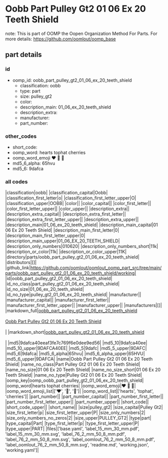 # Oobb Part Pulley Gt2 01 06 Ex 20 Teeth Shield  

note: This is part of OOMP the Oopen Organization Method For Parts. For more details: https://github.com/oomlout/oomp_base

##  part details





### id
* oomp_id: oobb_part_pulley_gt2_01_06_ex_20_teeth_shield
  * classification: oobb
  * type: part
  * size: pulley_gt2
  * color: 
  * description_main: 01_06_ex_20_teeth_shield
  * description_extra: 
  * manufacturer: 
  * part_number: 

### other_codes
* short_code: 
* oomp_word: hearts tophat cherries
* oomp_word_emoji :hearts: :tophat: :cherries:
* md5_6_alpha: 65hvu
* md5_6: 9dafca

### all codes 
|classification|oobb|
|classification_capital|Oobb|
|classification_first_letter|o|
|classification_first_letter_upper|O|
|classification_upper|OOBB|
|color||
|color_capital||
|color_first_letter||
|color_first_letter_upper||
|color_upper||
|description_extra||
|description_extra_capital||
|description_extra_first_letter||
|description_extra_first_letter_upper||
|description_extra_upper||
|description_main|01_06_ex_20_teeth_shield|
|description_main_capital|01 06 Ex 20 Teeth Shield|
|description_main_first_letter|0|
|description_main_first_letter_upper|0|
|description_main_upper|01_06_EX_20_TEETH_SHIELD|
|description_only_numbers|010620|
|description_only_numbers_short|11k|
|description_or_color|11k|
|description_or_color_upper|11K|
|directory|parts/oobb_part_pulley_gt2_01_06_ex_20_teeth_shield|
|distributors|[]|
|github_link|https://github.com/oomlout/oomlout_oomp_part_src/tree/main/parts/oobb_part_pulley_gt2_01_06_ex_20_teeth_shield/working|
|id|oobb_part_pulley_gt2_01_06_ex_20_teeth_shield|
|id_no_class|part_pulley_gt2_01_06_ex_20_teeth_shield|
|id_no_size|01_06_ex_20_teeth_shield|
|id_no_type|pulley_gt2_01_06_ex_20_teeth_shield|
|manufacturer||
|manufacturer_capital||
|manufacturer_first_letter||
|manufacturer_first_letter_upper||
|manufacturer_upper||
|manufacturers|[]|
|markdown_full|[oobb_part_pulley_gt2_01_06_ex_20_teeth_shield](https://github.com/oomlout/oomlout_oomp_part_src/tree/main/parts/oobb_part_pulley_gt2_01_06_ex_20_teeth_shield/working)<br>[](https://github.com/oomlout/oomlout_oomp_part_src/tree/main/parts/oobb_part_pulley_gt2_01_06_ex_20_teeth_shield/working)<br>[Oobb Part Pulley Gt2 01 06 Ex 20 Teeth Shield](https://github.com/oomlout/oomlout_oomp_part_src/tree/main/parts/oobb_part_pulley_gt2_01_06_ex_20_teeth_shield/working)<br><br>|
|markdown_short|[oobb_part_pulley_gt2_01_06_ex_20_teeth_shield](https://github.com/oomlout/oomlout_oomp_part_src/tree/main/parts/oobb_part_pulley_gt2_01_06_ex_20_teeth_shield/working)<br><br>|
|md5|9dafca40eeaf3fe7c769f6e0dee9ed56|
|md5_10|9dafca40ee|
|md5_10_upper|9DAFCA40EE|
|md5_5|9dafc|
|md5_5_upper|9DAFC|
|md5_6|9dafca|
|md5_6_alpha|65hvu|
|md5_6_alpha_upper|65HVU|
|md5_6_upper|9DAFCA|
|name|Oobb Part Pulley Gt2 01 06 Ex 20 Teeth Shield|
|name_no_class|Part Pulley Gt2 01 06 Ex 20 Teeth Shield|
|name_no_size|01 06 Ex 20 Teeth Shield|
|name_no_size_short|01 06 Ex 20 Teeth Shield|
|name_no_type|Pulley Gt2 01 06 Ex 20 Teeth Shield|
|oomp_key|oomp_oobb_part_pulley_gt2_01_06_ex_20_teeth_shield|
|oomp_word|hearts tophat cherries|
|oomp_word_emoji|:hearts: :tophat: :cherries:|
|oomp_word_emoji_list|[':hearts:', ':tophat:', ':cherries:']|
|oomp_word_list|['hearts', 'tophat', 'cherries']|
|part_number||
|part_number_capital||
|part_number_first_letter||
|part_number_first_letter_upper||
|part_number_upper||
|short_code||
|short_code_upper||
|short_name||
|size|pulley_gt2|
|size_capital|Pulley Gt2|
|size_first_letter|p|
|size_first_letter_upper|P|
|size_only_numbers|2|
|size_only_numbers_no_zeros|2|
|size_upper|PULLEY_GT2|
|type|part|
|type_capital|Part|
|type_first_letter|p|
|type_first_letter_upper|P|
|type_upper|PART|
|files|['base.yaml', 'label_15_mm_30_mm.pdf', 'label_15_mm_30_mm.svg', 'label_76_2_mm_50_8_mm.pdf', 'label_76_2_mm_50_8_mm.svg', 'label_oomlout_76_2_mm_50_8_mm.pdf', 'label_oomlout_76_2_mm_50_8_mm.svg', 'readme.md', 'working.json', 'working.yaml']|
